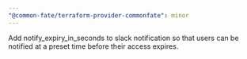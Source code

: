 ```yaml
---
"@common-fate/terraform-provider-commonfate": minor
---
```


Add notify_expiry_in_seconds to slack notification so that users can be notified at a preset time before their access expires.
